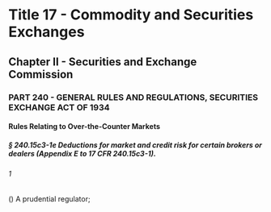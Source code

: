 
# Title 17 - Commodity and Securities Exchanges
## Chapter II - Securities and Exchange Commission
### PART 240 - GENERAL RULES AND REGULATIONS, SECURITIES EXCHANGE ACT OF 1934
#### Rules Relating to Over-the-Counter Markets
##### § 240.15c3-1e Deductions for market and credit risk for certain brokers or dealers (Appendix E to 17 CFR 240.15c3-1).
###### 1

() A prudential regulator;
